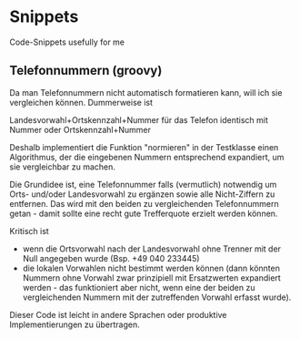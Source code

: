 # Snippets #

Code-Snippets usefully for me

## Telefonnummern (groovy) ##

Da man Telefonnummern nicht automatisch formatieren kann, will ich sie vergleichen können. Dummerweise ist

Landesvorwahl+Ortskennzahl+Nummer für das Telefon identisch mit Nummer oder Ortskennzahl+Nummer

Deshalb implementiert die Funktion "normieren" in der Testklasse einen Algorithmus, der die eingebenen Nummern entsprechend expandiert, um sie vergleichbar zu machen.

Die Grundidee ist, eine Telefonnummer falls (vermutlich) notwendig um Orts- und/oder Landesvorwahl zu ergänzen sowie alle Nicht-Ziffern zu entfernen. Das wird mit den beiden zu vergleichenden Telefonnummern getan - damit sollte eine recht gute Trefferquote erzielt werden können.

Kritisch ist
* wenn die Ortsvorwahl nach der Landesvorwahl ohne Trenner mit der Null angegeben wurde (Bsp. +49 040 233445)
* die lokalen Vorwahlen nicht bestimmt werden können (dann könnten Nummern ohne Vorwahl zwar prinzipiell mit Ersatzwerten expandiert werden - das funktioniert aber nicht, wenn eine der beiden zu vergleichenden Nummern mit der zutreffenden Vorwahl erfasst wurde).

Dieser Code ist leicht in andere Sprachen oder produktive Implementierungen zu übertragen.
